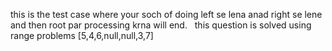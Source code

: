 this is the test case where your soch of doing left se lena anad right se lene and then root par processing krna will end.
​
​
this question is solved using range problems
[5,4,6,null,null,3,7]
